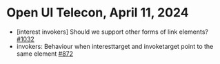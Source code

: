 Open UI Telecon, April 11, 2024
===================================

  * [interest invokers] Should we support other forms of link elements? [#1032](https://github.com/openui/open-ui/issues/1032)
  * invokers: Behaviour when interesttarget and invoketarget point to the same element [#872](https://github.com/openui/open-ui/issues/872)

